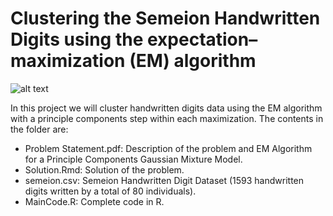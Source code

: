 # Clustering the Semeion Handwritten Digits using the expectation–maximization (EM) algorithm

![alt text](https://en.wikipedia.org/wiki/File:EM_Clustering_of_Old_Faithful_data.gif)

In this project we will cluster handwritten digits data using the EM algorithm with a principle components step within each maximization. The contents in the folder are:

- Problem Statement.pdf: Description of the problem and EM Algorithm for a Principle Components Gaussian Mixture Model.
- Solution.Rmd: Solution of the problem.
- semeion.csv: Semeion Handwritten Digit Dataset (1593 handwritten digits written by a total of 80 individuals).
- MainCode.R: Complete code in R.

